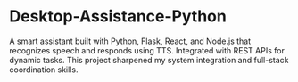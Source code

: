# Desktop-Assistance-Python
A smart assistant built with Python, Flask, React, and Node.js that recognizes speech and responds using TTS. Integrated with REST APIs for dynamic tasks. This project sharpened my system integration and full-stack coordination skills.
